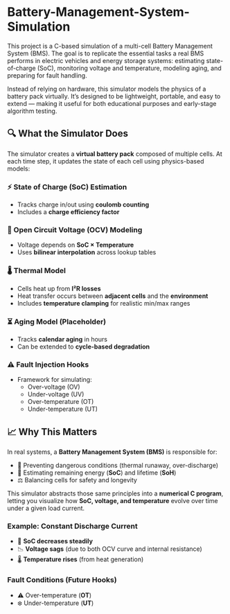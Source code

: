 # Battery-Management-System-Simulation
This project is a C-based simulation of a multi-cell Battery Management System (BMS). The goal is to replicate the essential tasks a real BMS performs in electric vehicles and energy storage systems: estimating state-of-charge (SoC), monitoring voltage and temperature, modeling aging, and preparing for fault handling.

Instead of relying on hardware, this simulator models the physics of a battery pack virtually. It’s designed to be lightweight, portable, and easy to extend — making it useful for both educational purposes and early-stage algorithm testing.

## 🔍 What the Simulator Does

The simulator creates a **virtual battery pack** composed of multiple cells. At each time step, it updates the state of each cell using physics-based models:

### ⚡ State of Charge (SoC) Estimation
- Tracks charge in/out using **coulomb counting**  
- Includes a **charge efficiency factor**  

### 🔋 Open Circuit Voltage (OCV) Modeling
- Voltage depends on **SoC × Temperature**  
- Uses **bilinear interpolation** across lookup tables  

### 🌡️ Thermal Model
- Cells heat up from **I²R losses**  
- Heat transfer occurs between **adjacent cells** and the **environment**  
- Includes **temperature clamping** for realistic min/max ranges  

### ⏳ Aging Model (Placeholder)
- Tracks **calendar aging** in hours  
- Can be extended to **cycle-based degradation**  

### ⚠️ Fault Injection Hooks
- Framework for simulating:  
  - Over-voltage (OV)  
  - Under-voltage (UV)  
  - Over-temperature (OT)  
  - Under-temperature (UT)  

## 📈 Why This Matters

In real systems, a **Battery Management System (BMS)** is responsible for:  
- 🛑 Preventing dangerous conditions (thermal runaway, over-discharge)  
- 🔋 Estimating remaining energy (**SoC**) and lifetime (**SoH**)  
- ⚖️ Balancing cells for safety and longevity  

This simulator abstracts those same principles into a **numerical C program**, letting you visualize how **SoC, voltage, and temperature** evolve over time under a given load current.

### Example: Constant Discharge Current
- 🔽 **SoC decreases steadily**  
- 📉 **Voltage sags** (due to both OCV curve and internal resistance)  
- 🌡️ **Temperature rises** (from heat generation)  

### Fault Conditions (Future Hooks)
- ⚠️ Over-temperature (**OT**)  
- ❄️ Under-temperature (**UT**)  


